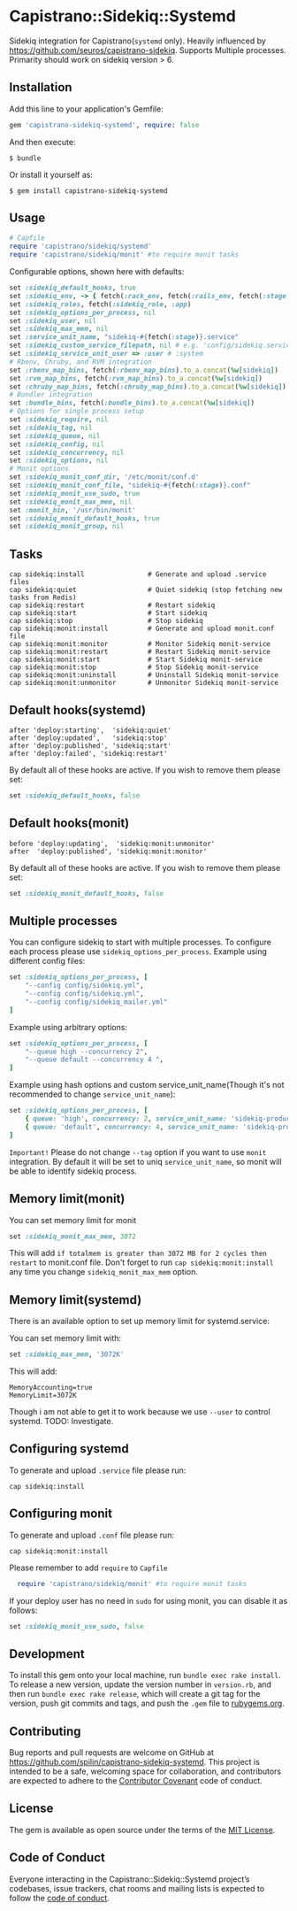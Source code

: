 # Capistrano::Sidekiq::Systemd

Sidekiq integration for Capistrano(`systemd` only).
Heavily influenced by https://github.com/seuros/capistrano-sidekiq.
Supports Multiple processes. Primarity should work on sidekiq version > 6.

## Installation

Add this line to your application's Gemfile:

```ruby
gem 'capistrano-sidekiq-systemd', require: false
```

And then execute:

    $ bundle

Or install it yourself as:

    $ gem install capistrano-sidekiq-systemd

## Usage
```ruby
# Capfile
require 'capistrano/sidekiq/systemd'
require 'capistrano/sidekiq/monit' #to require monit tasks
```
Configurable options, shown here with defaults:

```ruby
set :sidekiq_default_hooks, true
set :sidekiq_env, -> { fetch(:rack_env, fetch(:rails_env, fetch(:stage))) }
set :sidekiq_roles, fetch(:sidekiq_role, :app)
set :sidekiq_options_per_process, nil
set :sidekiq_user, nil
set :sidekiq_max_mem, nil
set :service_unit_name, "sidekiq-#{fetch(:stage)}.service"
set :sidekiq_custom_service_filepath, nil # e.g. 'config/sidekiq.service'
set :sidekiq_service_unit_user => :user # :system
# Rbenv, Chruby, and RVM integration
set :rbenv_map_bins, fetch(:rbenv_map_bins).to_a.concat(%w[sidekiq])
set :rvm_map_bins, fetch(:rvm_map_bins).to_a.concat(%w[sidekiq])
set :chruby_map_bins, fetch(:chruby_map_bins).to_a.concat(%w[sidekiq])
# Bundler integration
set :bundle_bins, fetch(:bundle_bins).to_a.concat(%w[sidekiq])
# Options for single process setup
set :sidekiq_require, nil
set :sidekiq_tag, nil
set :sidekiq_queue, nil
set :sidekiq_config, nil
set :sidekiq_concurrency, nil
set :sidekiq_options, nil
# Monit options
set :sidekiq_monit_conf_dir, '/etc/monit/conf.d'
set :sidekiq_monit_conf_file, "sidekiq-#{fetch(:stage)}.conf"
set :sidekiq_monit_use_sudo, true
set :sidekiq_monit_max_mem, nil
set :monit_bin, '/usr/bin/monit'
set :sidekiq_monit_default_hooks, true
set :sidekiq_monit_group, nil
```

## Tasks

    cap sidekiq:install                # Generate and upload .service files
    cap sidekiq:quiet                  # Quiet sidekiq (stop fetching new tasks from Redis)
    cap sidekiq:restart                # Restart sidekiq
    cap sidekiq:start                  # Start sidekiq
    cap sidekiq:stop                   # Stop sidekiq
    cap sidekiq:monit:install          # Generate and upload monit.conf file
    cap sidekiq:monit:monitor          # Monitor Sidekiq monit-service
    cap sidekiq:monit:restart          # Restart Sidekiq monit-service
    cap sidekiq:monit:start            # Start Sidekiq monit-service
    cap sidekiq:monit:stop             # Stop Sidekiq monit-service
    cap sidekiq:monit:uninstall        # Uninstall Sidekiq monit-service
    cap sidekiq:monit:unmonitor        # Unmonitor Sidekiq monit-service

## Default hooks(systemd)

    after 'deploy:starting',  'sidekiq:quiet'
    after 'deploy:updated',   'sidekiq:stop'
    after 'deploy:published', 'sidekiq:start'
    after 'deploy:failed', 'sidekiq:restart'

By default all of these hooks are active. If you wish to remove them please set:

```ruby
set :sidekiq_default_hooks, false
```

## Default hooks(monit)

    before 'deploy:updating',  'sidekiq:monit:unmonitor'
    after  'deploy:published', 'sidekiq:monit:monitor'

By default all of these hooks are active. If you wish to remove them please set:

```ruby
set :sidekiq_monit_default_hooks, false
```


## Multiple processes

You can configure sidekiq to start with multiple processes. To configure each process please use `sidekiq_options_per_process`.
Example using different config files:

```ruby
set :sidekiq_options_per_process, [
    "--config config/sidekiq.yml",
    "--config config/sidekiq.yml",
    "--config config/sidekiq_mailer.yml"
]
```

Example using arbitrary options:

```ruby
set :sidekiq_options_per_process, [
    "--queue high --concurrency 2",
    "--queue default --concurrency 4 ",
]
```

Example using hash options and custom service_unit_name(Though it's not recommended to change `service_unit_name`):

```ruby
set :sidekiq_options_per_process, [
    { queue: 'high', concurrency: 2, service_unit_name: 'sidekiq-production-1' }
    { queue: 'default', concurrency: 4, service_unit_name: 'sidekiq-production-2' }
]
```

`Important!`
Please do not change `--tag` option if you want to use `monit` integration. By default it will be set to uniq `service_unit_name`, so monit will be able to identify sidekiq process.

## Memory limit(monit)
You can set memory limit for monit
```ruby
set :sidekiq_monit_max_mem, 3072
```
This will add `if totalmem is greater than 3072 MB for 2 cycles then restart` to monit.conf file. Don't forget to run `cap sidekiq:monit:install` any time you change `sidekiq_monit_max_mem` option.

## Memory limit(systemd)
There is an available option to set up memory limit for systemd.service:

You can set memory limit with:
```ruby
set :sidekiq_max_mem, '3072K'
```
This will add:

    MemoryAccounting=true
    MemoryLimit=3072K

Though i am not able to get it to work because we use `--user` to control systemd. TODO: Investigate.


## Configuring systemd
To generate and upload `.service` file please run:

    cap sidekiq:install

## Configuring monit
To generate and upload `.conf` file please run:

    cap sidekiq:monit:install

Please remember to add `require` to `Capfile`

```ruby
  require 'capistrano/sidekiq/monit' #to require monit tasks
```

If your deploy user has no need in `sudo` for using monit, you can disable it as follows:

```ruby
set :sidekiq_monit_use_sudo, false
```
## Development

To install this gem onto your local machine, run `bundle exec rake install`. To release a new version, update the version number in `version.rb`, and then run `bundle exec rake release`, which will create a git tag for the version, push git commits and tags, and push the `.gem` file to [rubygems.org](https://rubygems.org).

## Contributing

Bug reports and pull requests are welcome on GitHub at https://github.com/spilin/capistrano-sidekiq-systemd. This project is intended to be a safe, welcoming space for collaboration, and contributors are expected to adhere to the [Contributor Covenant](http://contributor-covenant.org) code of conduct.

## License

The gem is available as open source under the terms of the [MIT License](https://opensource.org/licenses/MIT).

## Code of Conduct

Everyone interacting in the Capistrano::Sidekiq::Systemd project’s codebases, issue trackers, chat rooms and mailing lists is expected to follow the [code of conduct](https://github.com/spilin/capistrano-sidekiq-systemd/blob/master/CODE_OF_CONDUCT.md).
